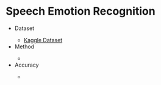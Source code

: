<h1>Speech Emotion Recognition</h1>
<ul>
<li>Dataset</li>
  <ul>
    <li><a href="https://www.kaggle.com/datasets/uwrfkaggler/ravdess-emotional-speech-audio">Kaggle Dataset</a></li>
  </ul>
<li>Method</li>
  <ul>
    <li></li>
  </ul>
<li>Accuracy</li>
  <ul>
    <li></li>
  </ul>
</ul>
